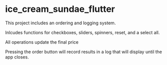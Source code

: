 # ice_cream_sundae_flutter

This project includes an ordering and logging system.

Inlcudes functions for checkboxes, sliders, spinners, reset, and a select all.

All operations update the final price

Pressing the order button will record results in a log that will display until the app closes.
